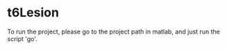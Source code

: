 # t6Lesion

To run the project, please go to the project path in matlab, and just run the script 'go'. 
